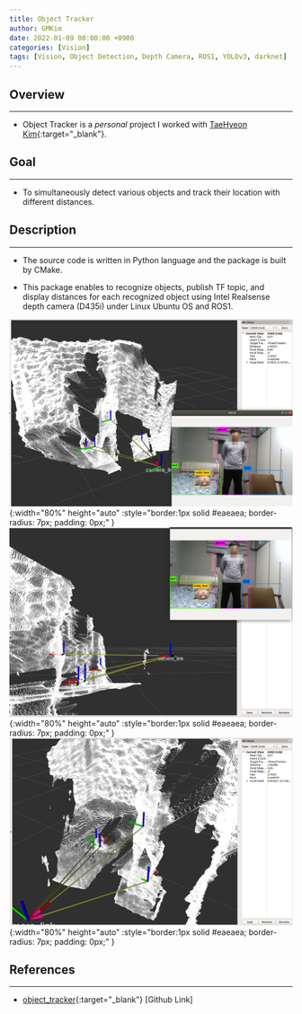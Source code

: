 ```yaml
---
title: Object Tracker
author: GMKim
date: 2022-01-09 00:00:00 +0900
categories: [Vision]
tags: [Vision, Object Detection, Depth Camera, ROS1, YOLOv3, darknet]
---
```


## Overview
---
- Object Tracker is a *personal* project I worked with [TaeHyeon Kim](https://github.com/QualiaT){:target="_blank"}.


## Goal
---
- To simultaneously detect various objects and track their location with different distances. 


## Description
---
- The source code is written in Python language and the package is built by CMake.

- This package enables to recognize objects, publish TF topic, and
display distances for each recognized object using Intel Realsense depth camera (D435i) under Linux Ubuntu OS and ROS1.

![obj_tracker_1](/assets/img/object_tracker_1.png){:width="80%" height="auto" :style="border:1px solid #eaeaea; border-radius: 7px; padding: 0px;" }
![obj_tracker_2](/assets/img/object_tracker_2.png){:width="80%" height="auto" :style="border:1px solid #eaeaea; border-radius: 7px; padding: 0px;" }
![obj_tracker_3](/assets/img/object_tracker_3.png){:width="80%" height="auto" :style="border:1px solid #eaeaea; border-radius: 7px; padding: 0px;" }

## References
---
- [object_tracker](https://github.com/gmkim97/object_tracker){:target="_blank"} [Github Link]
